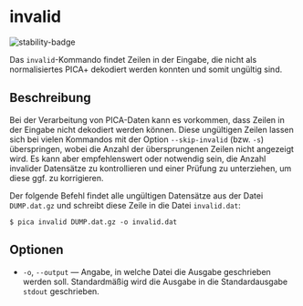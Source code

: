 # invalid

![stability-badge](https://img.shields.io/badge/stability-stable-green?style=flat-square)

Das `invalid`-Kommando findet Zeilen in der Eingabe, die nicht als
normalisiertes PICA+ dekodiert werden konnten und somit ungültig sind.

## Beschreibung

Bei der Verarbeitung von PICA-Daten kann es vorkommen, dass Zeilen in
der Eingabe nicht dekodiert werden können. Diese ungültigen Zeilen
lassen sich bei vielen Kommandos mit der Option `--skip-invalid` (bzw.
`-s`) überspringen, wobei die Anzahl der übersprungenen Zeilen nicht
angezeigt wird. Es kann aber empfehlenswert oder notwendig sein, die
Anzahl invalider Datensätze zu kontrollieren und einer Prüfung zu
unterziehen, um diese ggf. zu korrigieren.

Der folgende Befehl findet alle ungültigen Datensätze aus der Datei
`DUMP.dat.gz` und schreibt diese Zeile in die Datei `invalid.dat`:

```console
$ pica invalid DUMP.dat.gz -o invalid.dat
```

## Optionen

* `-o`, `--output` — Angabe, in welche Datei die Ausgabe geschrieben
  werden soll. Standardmäßig wird die Ausgabe in die Standardausgabe
  `stdout` geschrieben.

